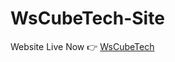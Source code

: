 # WsCubeTech-Site



Website Live Now 👉 <a href="https://ws-cube-tech-site-officialsurajarya.vercel.app/">WsCubeTech</a>
